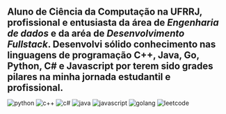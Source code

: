 <span style= "font-size: 1.5em;">**Aluno de Ciência da Computação na UFRRJ, profissional e entusiasta da área de *Engenharia de dados* e da aréa de *Desenvolvimento Fullstack*. Desenvolvi sólido conhecimento nas linguagens de programação C++, Java, Go, Python, C# e Javascript por terem sido grades pilares na minha jornada estudantil e profissional.**</span>


![python](https://img.shields.io/badge/python-3670A0?style=for-the-badge&logo=python&logoColor=ffdd54) ![c++](https://img.shields.io/badge/C%2B%2B-00599C?style=for-the-badge&logo=c%2B%2B&logoColor=whit) ![c#](https://img.shields.io/badge/C%23-239120?style=for-the-badge&logo=c-sharp&logoColor=white) ![java](https://img.shields.io/badge/Java-ED8B00?style=for-the-badge&logo=openjdk&logoColor=white) ![javascript](https://img.shields.io/badge/JavaScript-323330?style=for-the-badge&logo=javascript&logoColor=F7DF1E) ![golang](https://img.shields.io/badge/Golang-323330?style=for-the-badge&logo=GO) ![leetcode](https://img.shields.io/badge/-LeetCode-FFA116?style=for-the-badge&logo=LeetCode&logoColor=black)
